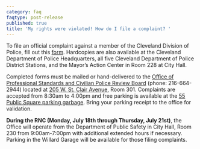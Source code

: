 ```yaml
---
category: faq
faqtype: post-release
published: true
title: 'My rights were violated! How do I file a complaint? '
---
```

To file an official complaint against a member of the Cleveland Division of Police, fill out this [form](http://www.city.cleveland.oh.us/sites/default/files/forms_publications/citizen_complaint_form.pdf). Hardcopies are also available at the Cleveland Department of Police Headquarters, all five Cleveland Department of Police District Stations, and the Mayor’s Action Center in Room 228 at City Hall.

Completed forms must be mailed or hand-delivered to the [Office of Professional Standards and Civilian Police Review Board](http://www.city.cleveland.oh.us/CityofCleveland/Home/Government/CityAgencies/PublicSafety/OPS_PoliceReview) (phone: 216-664-2944) located at [205 W. St. Clair Avenue](https://goo.gl/maps/wGwm6XBd17D2), Room 301. Complaints are accepted from 8:30am to 4:00pm and free parking is available at the [55 Public Square parking garbage](https://goo.gl/maps/v63VnVmruND2). Bring your parking receipt to the office for validation.

**During the RNC (Monday, July 18th through Thursday, July 21st)**, the Office will operate from the Department of Public Safety in City Hall, Room 230 from 9:00am-7:00pm with additional extended hours if necessary. Parking in the Willard Garage will be available for those filing complaints.
